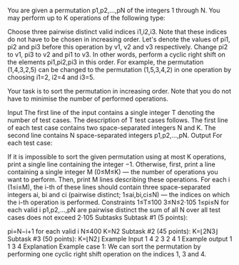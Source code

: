 You are given a permutation p1,p2,…,pN of the integers 1 through N. You may perform up to K operations of the following type:

Choose three pairwise distinct valid indices i1,i2,i3. Note that these indices do not have to be chosen in increasing order.
Let's denote the values of pi1, pi2 and pi3 before this operation by v1, v2 and v3 respectively.
Change pi2 to v1, pi3 to v2 and pi1 to v3. In other words, perform a cyclic right shift on the elements pi1,pi2,pi3 in this order.
For example, the permutation (1,4,3,2,5) can be changed to the permutation (1,5,3,4,2) in one operation by choosing i1=2, i2=4 and i3=5.

Your task is to sort the permutation in increasing order. Note that you do not have to minimise the number of performed operations.

Input
The first line of the input contains a single integer T denoting the number of test cases. The description of T test cases follows.
The first line of each test case contains two space-separated integers N and K.
The second line contains N space-separated integers p1,p2,…,pN.
Output
For each test case:

If it is impossible to sort the given permutation using at most K operations, print a single line containing the integer −1.
Otherwise, first, print a line containing a single integer M (0≤M≤K) ― the number of operations you want to perform.
Then, print M lines describing these operations. For each i (1≤i≤M), the i-th of these lines should contain three space-separated integers ai, bi and ci (pairwise distinct; 1≤ai,bi,ci≤N) ― the indices on which the i-th operation is performed.
Constraints
1≤T≤100
3≤N≤2⋅105
1≤pi≤N for each valid i
p1,p2,…,pN are pairwise distinct
the sum of all N over all test cases does not exceed 2⋅105
Subtasks
Subtask #1 (5 points):

pi=N−i+1 for each valid i
N≤400
K=N2
Subtask #2 (45 points): K=⌊2N3⌋
Subtask #3 (50 points): K=⌊N2⌋
Example Input
1
4 2
3 2 4 1
Example output
1
1 3 4
Explanation
Example case 1: We can sort the permutation by performing one cyclic right shift operation on the indices 1, 3 and 4.
